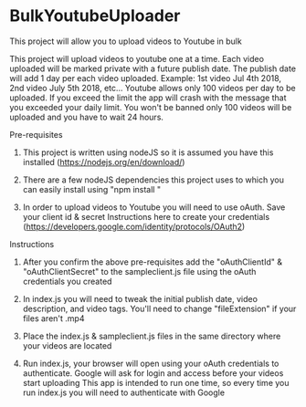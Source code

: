 # BulkYoutubeUploader
This project will allow you to upload videos to Youtube in bulk

This project will upload videos to youtube one at a time. Each video uploaded will be marked private with a future publish date. 
The publish date will add 1 day per each video uploaded. Example: 1st video Jul 4th 2018, 2nd video July 5th 2018, etc...
Youtube allows only 100 videos per day to be uploaded. 
If you exceed the limit the app will crash with the message that you exceeded your daily limit. You won't be banned only 100 videos will be uploaded and you have to wait 24 hours.

Pre-requisites

1) This project is written using nodeJS so it is assumed you have this installed (https://nodejs.org/en/download/)

2) There are a few nodeJS dependencies this project uses to which you can easily install using "npm install <dependency name here>"

3) In order to upload videos to Youtube you will need to use oAuth. Save your client id & secret
   Instructions here to create your credentials (https://developers.google.com/identity/protocols/OAuth2)
   

Instructions

1) After you confirm the above pre-requisites add the "oAuthClientId" & "oAuthClientSecret" to the sampleclient.js file using the oAuth credentials you created

2) In index.js you will need to tweak the initial publish date, video description, and video tags. You'll need to change "fileExtension" if your files aren't .mp4

3) Place the index.js & sampleclient.js files in the same directory where your videos are located

4) Run index.js, your browser will open using your oAuth credentials to authenticate. Google will ask for login and access before your videos start uploading
   This app is intended to run one time, so every time you run index.js you will need to authenticate with Google
